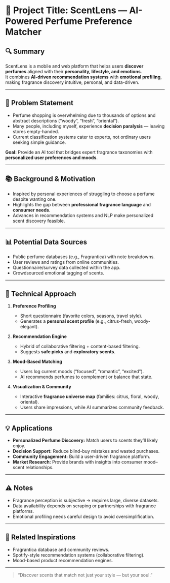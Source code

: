 # 🧠 Project Title: ScentLens — AI-Powered Perfume Preference Matcher

## 🔍 Summary
ScentLens is a mobile and web platform that helps users **discover perfumes** aligned with their **personality, lifestyle, and emotions**.  
It combines **AI-driven recommendation systems** with **emotional profiling**, making fragrance discovery intuitive, personal, and data-driven.

---

## 🎯 Problem Statement
- Perfume shopping is overwhelming due to thousands of options and abstract descriptions (“woody”, “fresh”, “oriental”).  
- Many people, including myself, experience **decision paralysis** — leaving stores empty-handed.  
- Current classification systems cater to experts, not ordinary users seeking simple guidance.  

**Goal:** Provide an AI tool that bridges expert fragrance taxonomies with **personalized user preferences and moods**.

---

## 📚 Background & Motivation
- Inspired by personal experiences of struggling to choose a perfume despite wanting one.  
- Highlights the gap between **professional fragrance language** and **consumer needs**.  
- Advances in recommendation systems and NLP make personalized scent discovery feasible.  

---

## 📊 Potential Data Sources
- Public perfume databases (e.g., Fragrantica) with note breakdowns.  
- User reviews and ratings from online communities.  
- Questionnaire/survey data collected within the app.  
- Crowdsourced emotional tagging of scents.  

---

## 🧪 Technical Approach
1. **Preference Profiling**  
   - Short questionnaire (favorite colors, seasons, travel style).  
   - Generates a **personal scent profile** (e.g., citrus-fresh, woody-elegant).  

2. **Recommendation Engine**  
   - Hybrid of collaborative filtering + content-based filtering.  
   - Suggests **safe picks** and **exploratory scents**.  

3. **Mood-Based Matching**  
   - Users log current moods (“focused”, “romantic”, “excited”).  
   - AI recommends perfumes to complement or balance that state.  

4. **Visualization & Community**  
   - Interactive **fragrance universe map** (families: citrus, floral, woody, oriental).  
   - Users share impressions, while AI summarizes community feedback.  

---

## 💡 Applications
- **Personalized Perfume Discovery:** Match users to scents they’ll likely enjoy.  
- **Decision Support:** Reduce blind-buy mistakes and wasted purchases.  
- **Community Engagement:** Build a user-driven fragrance platform.  
- **Market Research:** Provide brands with insights into consumer mood–scent relationships.  

---

## ⚠️ Notes
- Fragrance perception is subjective → requires large, diverse datasets.  
- Data availability depends on scraping or partnerships with fragrance platforms.  
- Emotional profiling needs careful design to avoid oversimplification.  

---

## 🔗 Related Inspirations
- Fragrantica database and community reviews.  
- Spotify-style recommendation systems (collaborative filtering).  
- Mood-based product recommendation engines.  

---

> “Discover scents that match not just your style — but your soul.”
